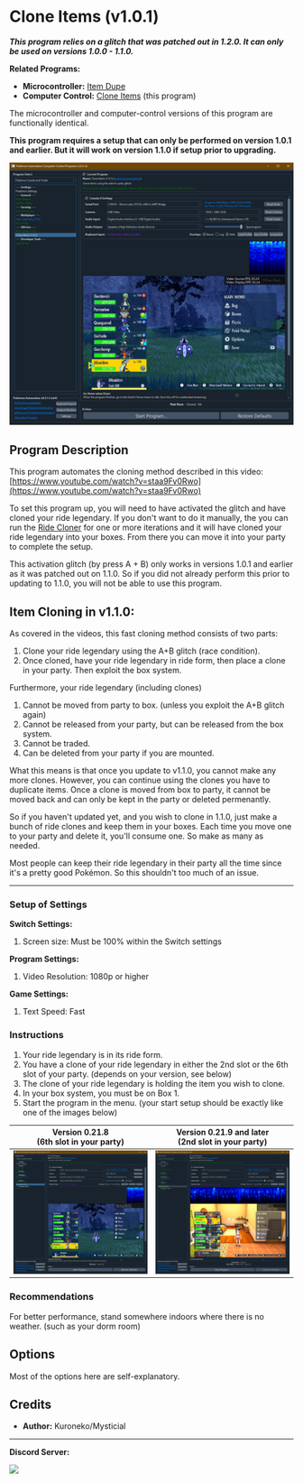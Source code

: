 # Clone Items (v1.0.1)

***This program relies on a glitch that was patched out in 1.2.0. It can only be used on versions 1.0.0 - 1.1.0.***

**Related Programs:**

- **Microcontroller:** [Item Dupe](https://github.com/PokemonAutomation/Microcontroller/blob/master/Wiki/Programs/PokemonSV/ItemDupe.md)
- **Computer Control:** [Clone Items](https://github.com/PokemonAutomation/ComputerControl/blob/master/Wiki/Programs/PokemonSV/CloneItems-101.md) (this program)

The microcontroller and computer-control versions of this program are functionally identical.

**This program requires a setup that can only be performed on version 1.0.1 and earlier. But it will work on version 1.1.0 if setup prior to upgrading.**

<img src="images/CloneItems-0.png">

## Program Description

This program automates the cloning method described in this video: [https://www.youtube.com/watch?v=staa9Fv0Rwo](https://www.youtube.com/watch?v=staa9Fv0Rwo)

To set this program up, you will need to have activated the glitch and have cloned your ride legendary. If you don't want to do it manually, the you can run the [Ride Cloner](RideCloner-101.md) for one or more iterations and it will have cloned your ride legendary into your boxes. From there you can move it into your party to complete the setup.

This activation glitch (by press A + B) only works in versions 1.0.1 and earlier as it was patched out on 1.1.0. So if you did not already perform this prior to updating to 1.1.0, you will not be able to use this program.


## Item Cloning in v1.1.0:

As covered in the videos, this fast cloning method consists of two parts:

1. Clone your ride legendary using the A+B glitch (race condition).
2. Once cloned, have your ride legendary in ride form, then place a clone in your party. Then exploit the box system.

Furthermore, your ride legendary (including clones)

1. Cannot be moved from party to box. (unless you exploit the A+B glitch again)
2. Cannot be released from your party, but can be released from the box system.
3. Cannot be traded.
4. Can be deleted from your party if you are mounted.

What this means is that once you update to v1.1.0, you cannot make any more clones. However, you can continue using the clones you have to duplicate items. Once a clone is moved from box to party, it cannot be moved back and can only be kept in the party or deleted permenantly.

So if you haven't updated yet, and you wish to clone in 1.1.0, just make a bunch of ride clones and keep them in your boxes. Each time you move one to your party and delete it, you'll consume one. So make as many as needed.

Most people can keep their ride legendary in their party all the time since it's a pretty good Pokémon. So this shouldn't too much of an issue.


---

### Setup of Settings

**Switch Settings:**

1. Screen size: Must be 100% within the Switch settings

**Program Settings:**

1. Video Resolution: 1080p or higher

**Game Settings:**

1. Text Speed: Fast


### Instructions

1. Your ride legendary is in its ride form.
2. You have a clone of your ride legendary in either the 2nd slot or the 6th slot of your party. (depends on your version, see below)
3. The clone of your ride legendary is holding the item you wish to clone.
4. In your box system, you must be on Box 1.
5. Start the program in the menu. (your start setup should be exactly like one of the images below)

| **Version 0.21.8**<br>(6th slot in your party) | **Version 0.21.9 and later**<br>(2nd slot in your party) |
| --- | --- |
| <img src="images/CloneItems-0.png"> | <img src="images/CloneItems-1.png"> |


### Recommendations

For better performance, stand somewhere indoors where there is no weather. (such as your dorm room)


## Options

Most of the options here are self-explanatory.



## Credits

- **Author:** Kuroneko/Mysticial

<hr>

**Discord Server:** 

[<img src="https://canary.discordapp.com/api/guilds/695809740428673034/widget.png?style=banner2">](https://discord.gg/cQ4gWxN)


